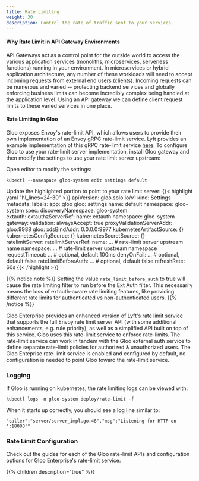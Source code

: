 ```yaml
---
title: Rate Limiting
weight: 30
description: Control the rate of traffic sent to your services.
---
```


#### Why Rate Limit in API Gateway Environments
API Gateways act as a control point for the outside world to access the various application services 
(monoliths, microservices, serverless functions) running in your environment. In microservices or hybrid application 
architecture, any number of these workloads will need to accept incoming requests from external end users (clients). 
Incoming requests can be numerous and varied -- protecting backend services and globally enforcing business limits 
can become incredibly complex being handled at the application level. Using an API gateway we can define client
request limits to these varied services in one place.

#### Rate Limiting in Gloo

Gloo exposes Envoy's rate-limit API, which allows users to provide their own implementation of an Envoy gRPC rate-limit
service. Lyft provides an example implementation of this gRPC rate-limit service 
[here](https://github.com/lyft/ratelimit). To configure Gloo to use your rate-limit server implementation,
install Gloo gateway and then modify the settings to use your rate limit server upstream:

Open editor to modify the settings:
```shell script
kubectl --namespace gloo-system edit settings default
```

Update the highlighted portion to point to your rate limit server:
{{< highlight yaml "hl_lines=24-30" >}}
apiVersion: gloo.solo.io/v1
kind: Settings
metadata:
  labels:
    app: gloo
    gloo: settings
  name: default
  namespace: gloo-system
spec:
  discoveryNamespace: gloo-system  
  extauth:
    extauthzServerRef:
      name: extauth
      namespace: gloo-system
  gateway:
    validation:
      alwaysAccept: true
      proxyValidationServerAddr: gloo:9988
  gloo:
    xdsBindAddr: 0.0.0.0:9977
  kubernetesArtifactSource: {}
  kubernetesConfigSource: {}
  kubernetesSecretSource: {}      
  ratelimitServer:
    ratelimitServerRef:
      name: ...        # rate-limit server upstream name
      namespace: ...   # rate-limit server upstream namespace
    requestTimeout: ...      # optional, default 100ms
    denyOnFail: ...          # optional, default false
    rateLimitBeforeAuth: ... # optional, default false
  refreshRate: 60s
{{< /highlight  >}}

{{% notice note %}}
Setting the value `rate_limit_before_auth` to true will cause the rate limiting filter to run before the Ext Auth filter.
This necessarily means the loss of extauth-aware rate limiting features, like providing different rate limits for authenticated
vs non-authenticated users.
{{% /notice %}}

Gloo Enterprise provides an enhanced version of [Lyft's rate limit service](https://github.com/lyft/ratelimit) that
supports the full Envoy rate limit server API (with some additional enhancements, e.g. rule priority), as well as a
simplified API built on top of this service. Gloo uses this rate-limit service to enforce rate-limits. The rate-limit
service can work in tandem with the Gloo external auth service to define separate rate-limit policies for authorized &
unauthorized users. The Gloo Enteprise rate-limit service is enabled and configured by default, no configuration is needed
to point Gloo toward the rate-limit service.

### Logging

If Gloo is running on kubernetes, the rate limiting logs can be viewed with:
```
kubectl logs -n gloo-system deploy/rate-limit -f
```

When it starts up correctly, you should see a log line similar to:
```
"caller":"server/server_impl.go:48","msg":"Listening for HTTP on ':18080'"
```

### Rate Limit Configuration

Check out the guides for each of the Gloo rate-limit APIs and configuration options for Gloo Enterprise's rate-limit
service:

{{% children description="true" %}}
